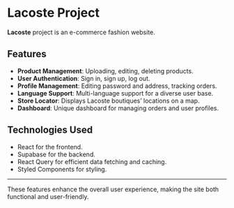# Lacoste Project

**Lacoste** project is an e-commerce fashion website.

## Features

- **Product Management**: Uploading, editing, deleting products.
- **User Authentication**: Sign in, sign up, log out.
- **Profile Management**: Editing password and address, tracking orders.
- **Language Support**: Multi-language support for a diverse user base.
- **Store Locator**: Displays Lacoste boutiques’ locations on a map.
- **Dashboard**: Unique dashboard for managing orders and user profiles.

## Technologies Used

- React for the frontend.
- Supabase for the backend.
- React Query for efficient data fetching and caching.
- Styled Components for styling.

---

These features enhance the overall user experience, making the site both functional and user-friendly.
